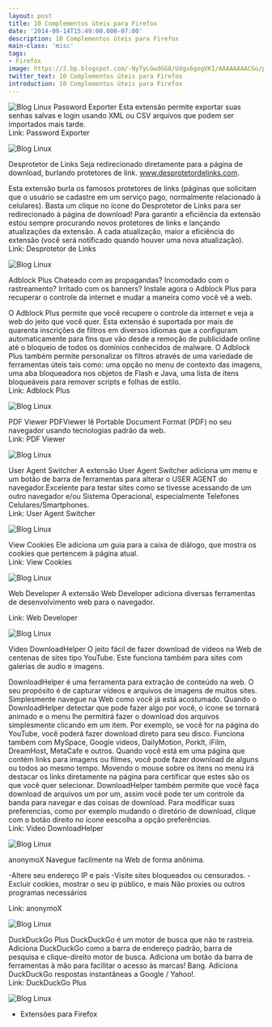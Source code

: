 ```yaml
---
layout: post
title: 10 Complementos úteis para Firefox
date: '2014-09-14T15:49:00.000-07:00'
description: 10 Complementos úteis para Firefox
main-class: 'misc'
tags:
- Firefox
image: https://2.bp.blogspot.com/-NyTyLGwdGG8/Udgx6gogVKI/AAAAAAAACGo/p__YlJRPB9o/s72-c/New_Firefox_Logo.png
twitter_text: 10 Complementos úteis para Firefox
introduction: 10 Complementos úteis para Firefox
---
```

![Blog Linux](https://2.bp.blogspot.com/-NyTyLGwdGG8/Udgx6gogVKI/AAAAAAAACGo/p__YlJRPB9o/s200/New_Firefox_Logo.png "Blog Linux")
 Password Exporter
  Esta extensão permite exportar suas senhas salvas e login usando XML ou CSV arquivos que podem ser importados mais tarde.  
  Link:  Password Exporter  
  
  
![Blog Linux](https://1.bp.blogspot.com/-kg2Xb0W58Wo/Udg0fs2fCeI/AAAAAAAACG4/KqiopvQ9I1U/s320/adicionar+ao+firefox3.png "Blog Linux")
         
 Desprotetor de Links 
  Seja redirecionado diretamente para a página de download, burlando protetores de link. www.desprotetordelinks.com.
  
  Esta extensão burla os famosos protetores de links (páginas que solicitam que o usuário se cadastre em um serviço pago, normalmente relacionado à celulares).
  Basta um clique no ícone do Desprotetor de Links para ser redirecionado à página de download!
  Para garantir a eficiência da extensão estou sempre procurando novos protetores de links e lançando atualizações da extensão. A cada atualização, maior a eficiência do extensão (você será notificado quando houver uma nova atualização).  
  Link:  Desprotetor de Links
  
  
![Blog Linux](https://1.bp.blogspot.com/-kg2Xb0W58Wo/Udg0fs2fCeI/AAAAAAAACG4/KqiopvQ9I1U/s320/adicionar+ao+firefox3.png "Blog Linux")
         
 Adblock Plus
  Chateado com as propagandas? Incomodado com o rastreamento? Irritado com os banners? Instale agora o Adblock Plus para recuperar o controle da internet e mudar a maneira como você vê a web.
  
  O Adblock Plus permite que você recupere o controle da internet e veja a web do jeito que você quer. Esta extensão é suportada por mais de quarenta inscrições    de filtros em diversos idiomas que a configuram automaticamente para fins que vão desde a remoção de publicidade online até o bloqueio de todos os domínios   conhecidos de malware. O Adblock Plus também permite personalizar os filtros através de uma variedade de ferramentas úteis tais como: uma opção no menu de    contexto das imagens, uma aba bloqueadora nos objetos de Flash e Java, uma lista de itens bloqueáveis para remover scripts e folhas de estilo.  
  Link:  Adblock Plus
  
  
![Blog Linux](https://1.bp.blogspot.com/-kg2Xb0W58Wo/Udg0fs2fCeI/AAAAAAAACG4/KqiopvQ9I1U/s320/adicionar+ao+firefox3.png "Blog Linux")
         
 PDF Viewer
  PDFViewer lê Portable Document Format (PDF) no seu navegador usando tecnologias padrão da web.  
  Link:  PDF Viewer
  
  
![Blog Linux](https://1.bp.blogspot.com/-kg2Xb0W58Wo/Udg0fs2fCeI/AAAAAAAACG4/KqiopvQ9I1U/s320/adicionar+ao+firefox3.png "Blog Linux")
         
User Agent Switcher
  A extensão User Agent Switcher adiciona um menu e um botão de barra de ferramentas para alterar o USER AGENT do navegador.Excelente para testar sites como se tivesse acessando de um outro navegador e/ou Sistema Operacional, especialmente Telefones Celulares/Smartphones.  
  Link:  User Agent Switcher
  
  
![Blog Linux](https://1.bp.blogspot.com/-kg2Xb0W58Wo/Udg0fs2fCeI/AAAAAAAACG4/KqiopvQ9I1U/s320/adicionar+ao+firefox3.png "Blog Linux")
         
 View Cookies
  Ele adiciona um guia para a caixa de diálogo, que mostra os cookies que pertencem à página atual.  
  Link:  View Cookies
  
  
![Blog Linux](https://1.bp.blogspot.com/-kg2Xb0W58Wo/Udg0fs2fCeI/AAAAAAAACG4/KqiopvQ9I1U/s320/adicionar+ao+firefox3.png "Blog Linux")
         
 Web Developer
  A extensão Web Developer adiciona diversas ferramentas de desenvolvimento web para o navegador.
  
  Link:  Web Developer
  
  
![Blog Linux](https://1.bp.blogspot.com/-kg2Xb0W58Wo/Udg0fs2fCeI/AAAAAAAACG4/KqiopvQ9I1U/s320/adicionar+ao+firefox3.png "Blog Linux")
  
 Video DownloadHelper
  O jeito fácil de fazer download de vídeos na Web de centenas de sites tipo YouTube. Este funciona também para sites com galerias de audio e imagens.
  
  DownloadHelper é uma ferramenta para extração de conteúdo na web. O
  seu propósito é de capturar vídeos e arquivos de imagens de muitos
  sites.
  Simplesmente navegue na Web como você já está acostumado. Quando o
  DownloadHelper detectar que pode fazer algo por você, o ícone se
  tornará animado e o menu lhe permitirá fazer o download dos arquivos
  simplesmente clicando em um item.
  Por exemplo, se você for na página do YouTube, você poderá fazer
  download direto para seu disco. Funciona também com MySpace, Google
  videos, DailyMotion, Porklt, iFilm, DreamHost, MetaCafe e outros.
  Quando você está em uma página que contém links para imagens ou
  filmes, você pode fazer download de alguns ou todos ao mesmo tempo.
  Movendo o mouse sobre os itens no menu irá destacar os links
  diretamente na página para certificar que estes são os que você quer
  selecionar.
  DownloadHelper também permite que você faça download de arquivos um
  por um, assim você pode ter um controle da banda para navegar e das
  coisas de download.
  Para modificar suas preferencias, como por exemplo mudando o diretório
  de download, clique com o botão direito no ícone eescolha a opção
  preferências.  
  Link:  Video DownloadHelper
  
  
![Blog Linux](https://1.bp.blogspot.com/-kg2Xb0W58Wo/Udg0fs2fCeI/AAAAAAAACG4/KqiopvQ9I1U/s320/adicionar+ao+firefox3.png "Blog Linux")
         
 anonymoX
  Navegue facilmente na Web de forma anônima.
  
  -Altere seu endereço IP e país
  -Visite sites bloqueados ou censurados.
  -Excluir cookies, mostrar o seu ip público, e mais
Não proxies ou outros programas necessários
  
  Link:  anonymoX
  
  
![Blog Linux](https://1.bp.blogspot.com/-kg2Xb0W58Wo/Udg0fs2fCeI/AAAAAAAACG4/KqiopvQ9I1U/s320/adicionar+ao+firefox3.png "Blog Linux")
  
 DuckDuckGo Plus
  DuckDuckGo é um motor de busca que não te rastreia. Adiciona DuckDuckGo como a barra de endereço padrão, barra de pesquisa e clique-direito motor de busca.
  Adiciona um botão da barra de ferramentas à mão para facilitar o acesso às marcas! Bang. Adiciona DuckDuckGo respostas instantâneas a Google / Yahoo!.  
  Link:  DuckDuckGo Plus
  
  
![Blog Linux](https://1.bp.blogspot.com/-kg2Xb0W58Wo/Udg0fs2fCeI/AAAAAAAACG4/KqiopvQ9I1U/s320/adicionar+ao+firefox3.png "Blog Linux")
  
+ Extensões para Firefox
